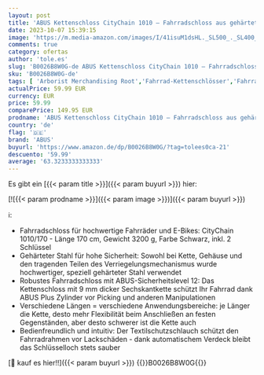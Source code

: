 ```yaml
---
layout: post
title: 'ABUS Kettenschloss CityChain 1010 – Fahrradschloss aus gehärtetem Stahl Sicherheitslevel 12 – 170 cm – Schwarz'
date: 2023-10-07 15:39:15
image: 'https://m.media-amazon.com/images/I/41isuM1dsHL._SL500_._SL400_.jpg'
comments: true
category: ofertas
author: 'tole.es'
slug: 'B0026B8W0G-de ABUS Kettenschloss CityChain 1010 – Fahrradschloss aus...'
sku: 'B0026B8W0G-de'
tags: [ 'Arborist Merchandising Root','Fahrrad-Kettenschlösser','Fahrradschlösser','Fahrradzubehör','Radsport','Self Service','Special Features Stores','Sport','Sport & Freizeit','Sport & Freizeit: Produkte mit Umwelt-Label','Sportausrüstung & -bekleidung','Sports-Promotions','abus','ef3a019d-6628-41d5-b303-291126686917_0','ef3a019d-6628-41d5-b303-291126686917_3901','ef3a019d-6628-41d5-b303-291126686917_7401','🇩🇪', ]
actualPrice: 59.99 EUR
currency: EUR
price: 59.99
comparePrice: 149.95 EUR
prodname: 'ABUS Kettenschloss CityChain 1010 – Fahrradschloss aus gehärtetem Stahl Sicherheitslevel 12 – 170 cm – Schwarz'
country: 'de'
flag: '🇩🇪'
brand: 'ABUS'
buyurl: 'https://www.amazon.de/dp/B0026B8W0G/?tag=tolees0ca-21'
descuento: '59.99'
average: '63.3233333333333'
---
```


Es gibt ein [{{< param title >}}]({{< param buyurl >}}) hier:

[![{{< param prodname >}}]({{< param image >}})]({{< param buyurl >}})

ℹ️:

- Fahrradschloss für hochwertige Fahrräder und E-Bikes: CityChain 1010/170 - Länge 170 cm, Gewicht 3200 g, Farbe Schwarz, inkl. 2 Schlüssel
- Gehärteter Stahl für hohe Sicherheit: Sowohl bei Kette, Gehäuse und den tragenden Teilen des Verriegelungsmechanismus wurde hochwertiger, speziell gehärteter Stahl verwendet
- Robustes Fahrradschloss mit ABUS-Sicherheitslevel 12: Das Kettenschloss mit 9 mm dicker Sechskantkette schützt Ihr Fahrrad dank ABUS Plus Zylinder vor Picking und anderen Manipulationen
- Verschiedene Längen = verschiedene Anwendungsbereiche: je Länger die Kette, desto mehr Flexibilität beim Anschließen an festen Gegenständen, aber desto schwerer ist die Kette auch
- Bedienfreundlich und intuitiv: Der Textilschutzschlauch schützt den Fahrradrahmen vor Lackschäden - dank automatischem Verdeck bleibt das Schlüsselloch stets sauber

[🛒 kauf es hier!!]({{< param buyurl >}})
{{<world>}}B0026B8W0G{{</world>}}

